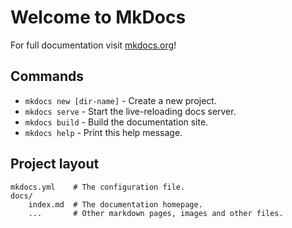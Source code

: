# Welcome to MkDocs

For full documentation visit [mkdocs.org](http://mkdocs.org)!

## Commands

* `mkdocs new [dir-name]` - Create a new project.
* `mkdocs serve` - Start the live-reloading docs server.
* `mkdocs build` - Build the documentation site.
* `mkdocs help` - Print this help message.




## Project layout

    mkdocs.yml    # The configuration file.
    docs/
        index.md  # The documentation homepage.
        ...       # Other markdown pages, images and other files.
